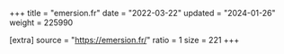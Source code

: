 +++
title = "emersion.fr"
date = "2022-03-22"
updated = "2024-01-26"
weight = 225990

[extra]
source = "https://emersion.fr/"
ratio = 1
size = 221
+++

